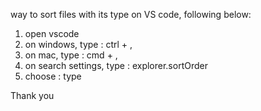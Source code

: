 way to sort files with its type on VS code, following below:
1. open vscode
2. on windows, type : ctrl + ,
3. on mac, type : cmd + ,
4. on search settings, type : explorer.sortOrder
5. choose : type


Thank you
